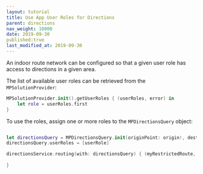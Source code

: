 ```yaml
---
layout: tutorial
title: Use App User Roles for Directions
parent: directions
nav_weight: 10000
date: 2019-09-30
published:true
last_modified_at: 2019-09-30
---
```


An indoor route network can be configured so that a given user role has access to directions in a given area.

The list of available user roles can be retrieved from the `MPSolutionProvider`:

```swift
MPSolutionProvider.init().getUserRoles { (userRoles, error) in
    let role = userRoles.first            
}
```

To use the roles, assign one or more roles to the `MPDirectionsQuery` object:

```swift

let directionsQuery = MPDirectionsQuery.init(originPoint: origin!, destination: destination!)
directionsQuery.userRoles = [userRole]

directionsService.routing(with: directionsQuery) { (myRestrictedRoute, error) in
    
}

```
